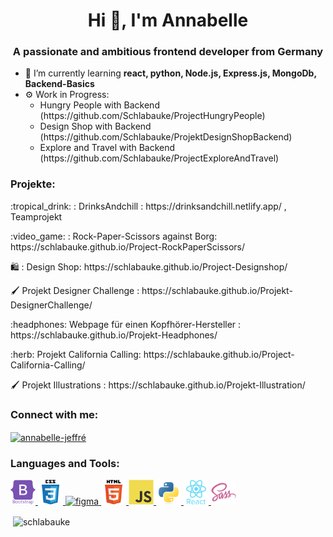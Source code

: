 <h1 align="center">Hi 👋, I'm Annabelle</h1>
<h3 align="center">A passionate and ambitious frontend developer from Germany</h3>

- 🌱 I’m currently learning **react, python, Node.js, Express.js, MongoDb, Backend-Basics**
- :gear: Work in Progress: 
  <ul>
  <li>Hungry People with Backend (https://github.com/Schlabauke/ProjectHungryPeople) </li>
  <li>Design Shop with Backend (https://github.com/Schlabauke/ProjektDesignShopBackend) </li>
  <li>Explore and Travel with Backend (https://github.com/Schlabauke/ProjectExploreAndTravel) </li>
  </ul>

<h3 align="left">Projekte:</h3>

<p> :tropical_drink: : DrinksAndchill : https://drinksandchill.netlify.app/ , Teamprojekt </p>
<p> :video_game:  : Rock-Paper-Scissors against Borg:  https://schlabauke.github.io/Project-RockPaperScissors/ </p>
<p> 🛍️ : Design Shop:  https://schlabauke.github.io/Project-Designshop/ </p>
<p> 🖌️ Projekt Designer Challenge : https://schlabauke.github.io/Projekt-DesignerChallenge/ </p>
<p> :headphones: Webpage für einen Kopfhörer-Hersteller : https://schlabauke.github.io/Projekt-Headphones/ </p>
<p> :herb: Projekt California Calling: https://schlabauke.github.io/Project-California-Calling/ </p>
<p> 🖌️ Projekt Illustrations :  https://schlabauke.github.io/Projekt-Illustration/ </p>

<h3 align="left">Connect with me:</h3>
<p align="left">
<a href="https://linkedin.com/in/annabelle-jeffré" target="blank"><img align="center" src="https://raw.githubusercontent.com/rahuldkjain/github-profile-readme-generator/master/src/images/icons/Social/linked-in-alt.svg" alt="annabelle-jeffré" height="30" width="40" /></a>
</p>

<h3 align="left">Languages and Tools:</h3>
<p align="left"> <a href="https://getbootstrap.com" target="_blank" rel="noreferrer"> <img src="https://raw.githubusercontent.com/devicons/devicon/master/icons/bootstrap/bootstrap-plain-wordmark.svg" alt="bootstrap" width="40" height="40"/> </a> <a href="https://www.w3schools.com/css/" target="_blank" rel="noreferrer"> <img src="https://raw.githubusercontent.com/devicons/devicon/master/icons/css3/css3-original-wordmark.svg" alt="css3" width="40" height="40"/> </a> <a href="https://www.figma.com/" target="_blank" rel="noreferrer"> <img src="https://www.vectorlogo.zone/logos/figma/figma-icon.svg" alt="figma" width="40" height="40"/> </a> <a href="https://www.w3.org/html/" target="_blank" rel="noreferrer"> <img src="https://raw.githubusercontent.com/devicons/devicon/master/icons/html5/html5-original-wordmark.svg" alt="html5" width="40" height="40"/> </a> <a href="https://developer.mozilla.org/en-US/docs/Web/JavaScript" target="_blank" rel="noreferrer"> <img src="https://raw.githubusercontent.com/devicons/devicon/master/icons/javascript/javascript-original.svg" alt="javascript" width="40" height="40"/> </a> <a href="https://www.python.org" target="_blank" rel="noreferrer"> <img src="https://raw.githubusercontent.com/devicons/devicon/master/icons/python/python-original.svg" alt="python" width="40" height="40"/> </a> <a href="https://reactjs.org/" target="_blank" rel="noreferrer"> <img src="https://raw.githubusercontent.com/devicons/devicon/master/icons/react/react-original-wordmark.svg" alt="react" width="40" height="40"/> </a> <a href="https://sass-lang.com" target="_blank" rel="noreferrer"> <img src="https://raw.githubusercontent.com/devicons/devicon/master/icons/sass/sass-original.svg" alt="sass" width="40" height="40"/> </a> </p>

<p>&nbsp;<img align="center" src="https://github-readme-stats.vercel.app/api?username=schlabauke&show_icons=true&locale=en" alt="schlabauke" /></p>
